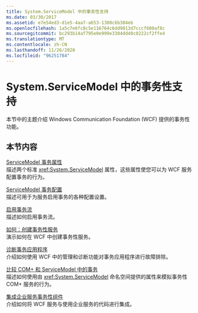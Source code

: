 ```yaml
---
title: System.ServiceModel 中的事务性支持
ms.date: 03/30/2017
ms.assetid: e7e54ed3-d1e5-4aa7-a653-1300c6b304eb
ms.openlocfilehash: 1a5c7e6fc8c5e116764c6dd9813d7cccf600af8c
ms.sourcegitcommit: bc293b14af795e0e999e3304dd40c0222cf2ffe4
ms.translationtype: MT
ms.contentlocale: zh-CN
ms.lasthandoff: 11/26/2020
ms.locfileid: "96251784"
---
```

# <a name="transactional-support-in-systemservicemodel"></a>System.ServiceModel 中的事务性支持

本节中的主题介绍 Windows Communication Foundation (WCF) 提供的事务性功能。  
  
## <a name="in-this-section"></a>本节内容  

 [ServiceModel 事务属性](servicemodel-transaction-attributes.md)  
 描述两个标准 <xref:System.ServiceModel> 属性，这些属性使您可以为 WCF 服务配置事务的行为。  
  
 [ServiceModel 事务配置](servicemodel-transaction-configuration.md)  
 描述可用于为服务启用事务的各种配置设置。  
  
 [启用事务流](enabling-transaction-flow.md)  
 描述如何启用事务流。  
  
 [如何：创建事务性服务](how-to-create-a-transactional-service.md)  
 演示如何在 WCF 中创建事务性服务。  
  
 [诊断事务应用程序](diagnosing-transactional-applications.md)  
 介绍如何使用 WCF 中的管理和诊断功能对事务应用程序进行故障排除。  
  
 [比较 COM+ 和 ServiceModel 中的事务](comparing-transactions-in-com-and-servicemodel.md)  
 描述如何使用由 <xref:System.ServiceModel> 命名空间提供的属性来模拟事务性 COM+ 服务的行为。  
  
 [集成企业服务事务性组件](integrating-enterprise-services-transactional-components.md)  
 介绍如何将 WCF 服务与使用企业服务的代码进行集成。
